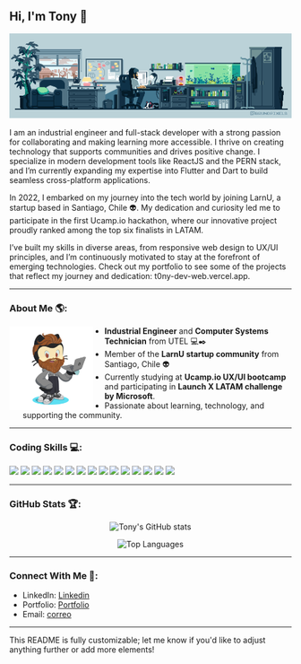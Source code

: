 ## Hi, I'm Tony 👋

![Banner](img/anima.gif)

I am an industrial engineer and full-stack developer with a strong passion for collaborating and making learning more accessible. I thrive on creating technology that supports communities and drives positive change. I specialize in modern development tools like ReactJS and the PERN stack, and I’m currently expanding my expertise into Flutter and Dart to build seamless cross-platform applications.

In 2022, I embarked on my journey into the tech world by joining LarnU, a startup based in Santiago, Chile 👽. My dedication and curiosity led me to participate in the first Ucamp.io hackathon, where our innovative project proudly ranked among the top six finalists in LATAM.

I’ve built my skills in diverse areas, from responsive web design to UX/UI principles, and I’m continuously motivated to stay at the forefront of emerging technologies. Check out my portfolio to see some of the projects that reflect my journey and dedication: t0ny-dev-web.vercel.app.

---

### About Me 🌎:

<img align="left" width="150" height="150" src="img/avatartony.png" style="margin-right: 20px;" />

- **Industrial Engineer** and **Computer Systems Technician** from UTEL 💻︎✒️  
- Member of the **LarnU startup community** from Santiago, Chile 👽
- Currently studying at **Ucamp.io UX/UI bootcamp** and participating in **Launch X LATAM challenge by Microsoft**.
- Passionate about learning, technology, and supporting the community.

---

### Coding Skills 💻:

<p>
<img src="https://cdn.jsdelivr.net/gh/devicons/devicon/icons/html5/html5-plain.svg" width="40"/>
<img src="https://cdn.jsdelivr.net/gh/devicons/devicon/icons/css3/css3-plain.svg" width="40"/>
<img src="https://cdn.jsdelivr.net/gh/devicons/devicon/icons/javascript/javascript-original.svg" width="40"/>
<img src="https://cdn.jsdelivr.net/gh/devicons/devicon/icons/react/react-original.svg" width="40"/>
<img src="https://cdn.jsdelivr.net/gh/devicons/devicon/icons/nodejs/nodejs-original.svg" width="40"/>
<img src="https://cdn.jsdelivr.net/gh/devicons/devicon/icons/express/express-original-wordmark.svg" width="40"/>
<img src="https://cdn.jsdelivr.net/gh/devicons/devicon/icons/postgresql/postgresql-plain.svg" width="40"/>
<img src="https://cdn.jsdelivr.net/gh/devicons/devicon/icons/python/python-original.svg" width="40"/>
<img src="https://cdn.jsdelivr.net/gh/devicons/devicon/icons/flutter/flutter-original.svg" width="40"/>
<img src="https://cdn.jsdelivr.net/gh/devicons/devicon/icons/dart/dart-original.svg" width="40"/>
<img src="https://cdn.jsdelivr.net/gh/devicons/devicon/icons/linux/linux-original.svg" width="40"/>
<img src="https://cdn.jsdelivr.net/gh/devicons/devicon/icons/docker/docker-original.svg" width="40"/>
<img src="https://cdn.jsdelivr.net/gh/devicons/devicon/icons/sass/sass-original.svg" width="40"/>
<img src="https://cdn.jsdelivr.net/gh/devicons/devicon/icons/firebase/firebase-plain.svg" width="40"/>
<img src="https://cdn.jsdelivr.net/gh/devicons/devicon/icons/figma/figma-original.svg" width="40"/>
</p>

---

### GitHub Stats 🏆:

<div align="center">

![Tony's GitHub stats](https://github-readme-stats.vercel.app/api?username=T0ny-dev&show_icons=true&theme=radical)

![Top Languages](https://github-readme-stats.vercel.app/api/top-langs/?username=T0ny-dev&layout=compact&theme=radical)

</div>

---

### Connect With Me 🔗:

- LinkedIn: [Linkedin](https://www.linkedin.com/in/antoniora-me/)
- Portfolio: [Portfolio](https://t0ny-dev-web.vercel.app/)
- Email: [correo](mailto:antonioraweb@gmail.com)

---

This README is fully customizable; let me know if you'd like to adjust anything further or add more elements!
















